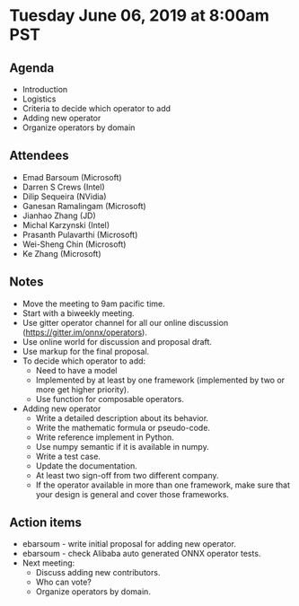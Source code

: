 <!--- SPDX-License-Identifier: Apache-2.0 -->

# Tuesday June 06, 2019 at 8:00am PST

## Agenda
* Introduction
* Logistics
* Criteria to decide which operator to add
* Adding new operator
* Organize operators by domain

## Attendees
* Emad Barsoum (Microsoft)
* Darren S Crews (Intel)
* Dilip Sequeira (NVidia)
* Ganesan Ramalingam (Microsoft)
* Jianhao Zhang (JD)
* Michal Karzynski (Intel)
* Prasanth Pulavarthi (Microsoft)
* Wei-Sheng Chin (Microsoft)
* Ke Zhang (Microsoft)

## Notes
* Move the meeting to 9am pacific time.
* Start with a biweekly meeting.
* Use gitter operator channel for all our online discussion (https://gitter.im/onnx/operators).
* Use online world for discussion and proposal draft.
* Use markup for the final proposal.
* To decide which operator to add:
    * Need to have a model
    * Implemented by at least by one framework (implemented by two or more get higher priority).
    * Use function for composable operators.
* Adding new operator
    * Write a detailed description about its behavior.
    * Write the mathematic formula or pseudo-code.
    * Write reference implement in Python.
    * Use numpy semantic if it is available in numpy.
    * Write a test case.
    * Update the documentation.
    * At least two sign-off from two different company.
    * If the operator available in more than one framework, make sure that your design is general and cover those frameworks.

## Action items
* ebarsoum - write initial proposal for adding new operator.
* ebarsoum -  check Alibaba auto generated ONNX operator tests.
* Next meeting:
    * Discuss adding new contributors.
    * Who can vote?
    * Organize operators by domain.
